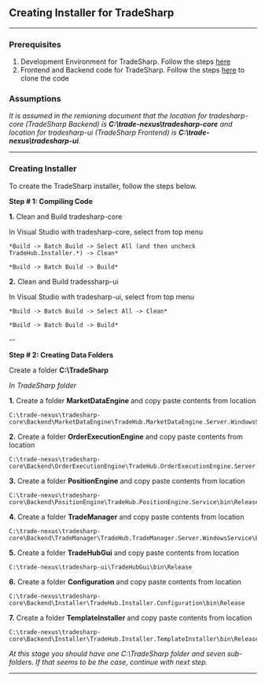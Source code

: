 ## **Creating Installer for TradeSharp** ##

***

### Prerequisites  ###
1. Development Environment for TradeSharp. Follow the steps [here](https://github.com/trade-nexus/tradesharp-core#installation)
2. Frontend and Backend code for TradeSharp. Follow the steps [here](https://github.com/trade-nexus/tradesharp-core#code-cloning) to clone the code


### Assumptions ###

_It is assumed in the remianing document that the location for tradesharp-core (TradeSharp Backend) is **C:\trade-nexus\tradesharp-core** and location for tradesharp-ui (TradeSharp Frontend) is **C:\trade-nexus\tradesharp-ui**._ 

***

### Creating Installer ###

To create the TradeSharp installer, follow the steps below.

**Step # 1: Compiling Code**

**1.** Clean and Build tradesharp-core

In Visual Studio with tradesharp-core, select from top menu 

```
*Build -> Batch Build -> Select All (and then uncheck TradeHub.Installer.*) -> Clean*

*Build -> Batch Build -> Build*
```

**2.** Clean and Build tradessharp-ui

In Visual Studio with tradesharp-ui, select from top menu 

```
*Build -> Batch Build -> Select All -> Clean*

*Build -> Batch Build -> Build*
```

--

**Step # 2: Creating Data Folders**

Create a folder **C:\TradeSharp**

*In TradeSharp folder*

**1.**  Create a folder **MarketDataEngine** and copy paste contents from location

```
C:\trade-nexus\tradesharp-core\Backend\MarketDataEngine\TradeHub.MarketDataEngine.Server.WindowsService\bin\Release
```

**2.**  Create a folder **OrderExecutionEngine** and copy paste contents from location

```
C:\trade-nexus\tradesharp-core\Backend\OrderExecutionEngine\TradeHub.OrderExecutionEngine.Server.WindowsService\bin\Release
```

**3.**  Create a folder **PositionEngine** and copy paste contents from location

```
C:\trade-nexus\tradesharp-core\Backend\PositionEngine\TradeHub.PositionEngine.Service\bin\Release
```

**4.**  Create a folder **TradeManager** and copy paste contents from location

```
C:\trade-nexus\tradesharp-core\Backend\TradeManager\TradeHub.TradeManager.Server.WindowsService\bin\Release
```

**5.**  Create a folder **TradeHubGui** and copy paste contents from location

```
C:\trade-nexus\tradesharp-ui\TradeHubGui\bin\Release
```

**6.**  Create a folder **Configuration** and copy paste contents from location

```
C:\trade-nexus\tradesharp-core\Backend\Installer\TradeHub.Installer.Configuration\bin\Release
```

**7.**  Create a folder **TemplateInstaller** and copy paste contents from location

```
C:\trade-nexus\tradesharp-core\Backend\Installer\TradeHub.Installer.TemplateInstaller\bin\Release
```

*At this stage you should have one C:\TradeSharp folder and seven sub-folders. If that seems to be the case, continue with next step.* 

***